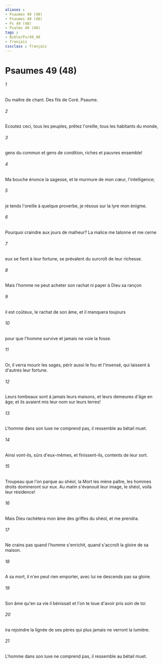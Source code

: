 ```yaml
---
aliases : 
- Psaumes 49 (48)
- Psaumes 49 (48)
- Ps 49 (48)
- Psalms 49 (48)
tags : 
- Bible/Ps/49_48
- français
cssclass : français
---
```


# Psaumes 49 (48)

###### 1
Du maître de chant. Des fils de Coré. Psaume.
###### 2
Ecoutez ceci, tous les peuples, prêtez l'oreille, tous les habitants du monde,
###### 3
gens du commun et gens de condition, riches et pauvres ensemble!
###### 4
Ma bouche énonce la sagesse, et le murmure de mon cœur, l'intelligence;
###### 5
je tends l'oreille à quelque proverbe, je résous sur la lyre mon énigme.
###### 6
Pourquoi craindre aux jours de malheur? La malice me talonne et me cerne
###### 7
eux se fient à leur fortune, se prévalent du surcroît de leur richesse.
###### 8
Mais l'homme ne peut acheter son rachat ni payer à Dieu sa rançon
###### 9
il est coûteux, le rachat de son âme, et il manquera toujours
###### 10
pour que l'homme survive et jamais ne voie la fosse.
###### 11
Or, il verra mourir les sages, périr aussi le fou et l'insensé, qui laissent à d'autres leur fortune.
###### 12
Leurs tombeaux sont à jamais leurs maisons, et leurs demeures d'âge en âge; et ils avaient mis leur nom sur leurs terres!
###### 13
L'homme dans son luxe ne comprend pas, il ressemble au bétail muet.
###### 14
Ainsi vont-ils, sûrs d'eux-mêmes, et finissent-ils, contents de leur sort.
###### 15
Troupeau que l'on parque au shéol, la Mort les mène paître, les hommes droits domineront sur eux. Au matin s'évanouit leur image, le shéol, voilà leur résidence!
###### 16
Mais Dieu rachètera mon âme des griffes du shéol, et me prendra.
###### 17
Ne crains pas quand l'homme s'enrichit, quand s'accroît la gloire de sa maison.
###### 18
A sa mort, il n'en peut rien emporter, avec lui ne descends pas sa gloire.
###### 19
Son âme qu'en sa vie il bénissait et l'on te loue d'avoir pris soin de toi 
###### 20
ira rejoindre la lignée de ses pères qui plus jamais ne verront la lumière.
###### 21
L'homme dans son luxe ne comprend pas, il ressemble au bétail muet.
